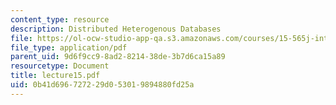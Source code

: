 ```yaml
---
content_type: resource
description: Distributed Heterogenous Databases
file: https://ol-ocw-studio-app-qa.s3.amazonaws.com/courses/15-565j-integrating-esystems-global-information-systems-spring-2002/0b41d696727229d053019894880fd25a_lecture15.pdf
file_type: application/pdf
parent_uid: 9d6f9cc9-8ad2-8214-38de-3b7d6ca15a89
resourcetype: Document
title: lecture15.pdf
uid: 0b41d696-7272-29d0-5301-9894880fd25a
---
```


